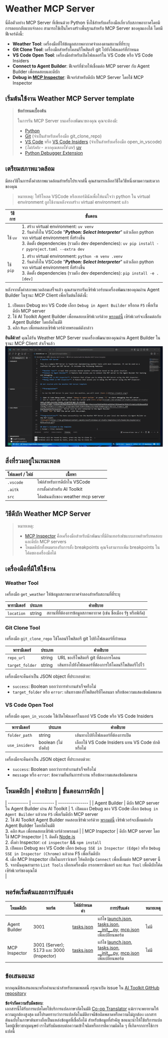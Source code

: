 <!--
CO_OP_TRANSLATOR_METADATA:
{
  "original_hash": "a3f252a62f059360855de5331a575898",
  "translation_date": "2025-07-14T08:58:22+00:00",
  "source_file": "10-StreamliningAIWorkflowsBuildingAnMCPServerWithAIToolkit/lab4/code/github_mcp_server/README.md",
  "language_code": "th"
}
-->
# Weather MCP Server

นี่คือตัวอย่าง MCP Server ที่เขียนด้วย Python ซึ่งใช้สำหรับเครื่องมือเกี่ยวกับสภาพอากาศโดยมีการตอบกลับแบบจำลอง สามารถใช้เป็นโครงสร้างพื้นฐานสำหรับ MCP Server ของคุณเองได้ โดยมีฟีเจอร์ดังนี้:

- **Weather Tool**: เครื่องมือที่ให้ข้อมูลสภาพอากาศจำลองตามสถานที่ที่ระบุ
- **Git Clone Tool**: เครื่องมือสำหรับโคลนรีโพสิตอรี git ไปยังโฟลเดอร์ที่กำหนด
- **VS Code Open Tool**: เครื่องมือสำหรับเปิดโฟลเดอร์ใน VS Code หรือ VS Code Insiders
- **Connect to Agent Builder**: ฟีเจอร์ที่ช่วยให้เชื่อมต่อ MCP server กับ Agent Builder เพื่อทดสอบและดีบัก
- **Debug in [MCP Inspector](https://github.com/modelcontextprotocol/inspector)**: ฟีเจอร์สำหรับดีบัก MCP Server โดยใช้ MCP Inspector

## เริ่มต้นใช้งาน Weather MCP Server template

> **ข้อกำหนดเบื้องต้น**
>
> ในการรัน MCP Server บนเครื่องพัฒนาของคุณ คุณจะต้องมี:
>
> - [Python](https://www.python.org/)
> - [Git](https://git-scm.com/) (จำเป็นสำหรับเครื่องมือ git_clone_repo)
> - [VS Code](https://code.visualstudio.com/) หรือ [VS Code Insiders](https://code.visualstudio.com/insiders/) (จำเป็นสำหรับเครื่องมือ open_in_vscode)
> - (*ไม่บังคับ - หากคุณชอบใช้ uv*) [uv](https://github.com/astral-sh/uv)
> - [Python Debugger Extension](https://marketplace.visualstudio.com/items?itemName=ms-python.debugpy)

## เตรียมสภาพแวดล้อม

มีสองวิธีในการตั้งค่าสภาพแวดล้อมสำหรับโปรเจกต์นี้ คุณสามารถเลือกวิธีใดวิธีหนึ่งตามความสะดวกของคุณ

> หมายเหตุ: ให้รีโหลด VSCode หรือเทอร์มินัลเพื่อให้แน่ใจว่า python ใน virtual environment ถูกใช้งานหลังจากสร้าง virtual environment แล้ว

| วิธีการ | ขั้นตอน |
| -------- | ----- |
| ใช้ `uv` | 1. สร้าง virtual environment: `uv venv` <br>2. รันคำสั่งใน VSCode "***Python: Select Interpreter***" แล้วเลือก python จาก virtual environment ที่สร้างขึ้น <br>3. ติดตั้ง dependencies (รวมถึง dev dependencies): `uv pip install -r pyproject.toml --extra dev` |
| ใช้ `pip` | 1. สร้าง virtual environment: `python -m venv .venv` <br>2. รันคำสั่งใน VSCode "***Python: Select Interpreter***" แล้วเลือก python จาก virtual environment ที่สร้างขึ้น<br>3. ติดตั้ง dependencies (รวมถึง dev dependencies): `pip install -e .[dev]` |

หลังจากตั้งค่าสภาพแวดล้อมเสร็จแล้ว คุณสามารถรันเซิร์ฟเวอร์บนเครื่องพัฒนาของคุณผ่าน Agent Builder ในฐานะ MCP Client เพื่อเริ่มต้นได้ดังนี้:
1. เปิดแผง Debug ของ VS Code เลือก `Debug in Agent Builder` หรือกด `F5` เพื่อเริ่มดีบัก MCP server
2. ใช้ AI Toolkit Agent Builder เพื่อทดสอบเซิร์ฟเวอร์ด้วย [พรอมต์นี้](../../../../../../../../../../open_prompt_builder) เซิร์ฟเวอร์จะเชื่อมต่อกับ Agent Builder โดยอัตโนมัติ
3. คลิก `Run` เพื่อทดสอบเซิร์ฟเวอร์ด้วยพรอมต์ดังกล่าว

**ยินดีด้วย!** คุณได้รัน Weather MCP Server บนเครื่องพัฒนาของคุณผ่าน Agent Builder ในฐานะ MCP Client สำเร็จแล้ว  
![DebugMCP](https://raw.githubusercontent.com/microsoft/windows-ai-studio-templates/refs/heads/dev/mcpServers/mcp_debug.gif)

## สิ่งที่รวมอยู่ในเทมเพลต

| โฟลเดอร์ / ไฟล์ | เนื้อหา |
| ------------ | -------------------------------------------- |
| `.vscode`    | ไฟล์สำหรับการดีบักใน VSCode                   |
| `.aitk`      | การตั้งค่าสำหรับ AI Toolkit                |
| `src`        | โค้ดต้นฉบับของ weather mcp server   |

## วิธีดีบัก Weather MCP Server

> หมายเหตุ:
> - [MCP Inspector](https://github.com/modelcontextprotocol/inspector) คือเครื่องมือสำหรับนักพัฒนาที่มีอินเทอร์เฟซแบบภาพสำหรับทดสอบและดีบัก MCP servers
> - โหมดดีบักทั้งหมดรองรับการตั้ง breakpoints คุณจึงสามารถเพิ่ม breakpoints ในโค้ดของเครื่องมือได้

## เครื่องมือที่มีให้ใช้งาน

### Weather Tool
เครื่องมือ `get_weather` ให้ข้อมูลสภาพอากาศจำลองสำหรับสถานที่ที่ระบุ

| พารามิเตอร์ | ประเภท | คำอธิบาย |
| --------- | ---- | ----------- |
| `location` | string | สถานที่ที่ต้องการข้อมูลสภาพอากาศ (เช่น ชื่อเมือง รัฐ หรือพิกัด) |

### Git Clone Tool
เครื่องมือ `git_clone_repo` ใช้โคลนรีโพสิตอรี git ไปยังโฟลเดอร์ที่กำหนด

| พารามิเตอร์ | ประเภท | คำอธิบาย |
| --------- | ---- | ----------- |
| `repo_url` | string | URL ของรีโพสิตอรี git ที่ต้องการโคลน |
| `target_folder` | string | เส้นทางไปยังโฟลเดอร์ที่ต้องการให้โคลนรีโพสิตอรีไปไว้ |

เครื่องมือจะคืนค่าเป็น JSON object ที่ประกอบด้วย:
- `success`: Boolean บอกว่าการทำงานสำเร็จหรือไม่
- `target_folder` หรือ `error`: เส้นทางของรีโพสิตอรีที่โคลนมา หรือข้อความแสดงข้อผิดพลาด

### VS Code Open Tool
เครื่องมือ `open_in_vscode` ใช้เปิดโฟลเดอร์ในแอป VS Code หรือ VS Code Insiders

| พารามิเตอร์ | ประเภท | คำอธิบาย |
| --------- | ---- | ----------- |
| `folder_path` | string | เส้นทางไปยังโฟลเดอร์ที่ต้องการเปิด |
| `use_insiders` | boolean (ไม่บังคับ) | เลือกใช้ VS Code Insiders แทน VS Code ปกติหรือไม่ |

เครื่องมือจะคืนค่าเป็น JSON object ที่ประกอบด้วย:
- `success`: Boolean บอกว่าการทำงานสำเร็จหรือไม่
- `message` หรือ `error`: ข้อความยืนยันการทำงาน หรือข้อความแสดงข้อผิดพลาด

## โหมดดีบัก | คำอธิบาย | ขั้นตอนการดีบัก |
| ---------- | ----------- | --------------- |
| Agent Builder | ดีบัก MCP server ใน Agent Builder ผ่าน AI Toolkit | 1. เปิดแผง Debug ของ VS Code เลือก `Debug in Agent Builder` แล้วกด `F5` เพื่อเริ่มดีบัก MCP server<br>2. ใช้ AI Toolkit Agent Builder ทดสอบเซิร์ฟเวอร์ด้วย [พรอมต์นี้](../../../../../../../../../../open_prompt_builder) เซิร์ฟเวอร์จะเชื่อมต่อกับ Agent Builder โดยอัตโนมัติ<br>3. คลิก `Run` เพื่อทดสอบเซิร์ฟเวอร์ด้วยพรอมต์ |
| MCP Inspector | ดีบัก MCP server โดยใช้ MCP Inspector | 1. ติดตั้ง [Node.js](https://nodejs.org/)<br> 2. ตั้งค่า Inspector: `cd inspector` && `npm install` <br> 3. เปิดแผง Debug ของ VS Code เลือก `Debug SSE in Inspector (Edge)` หรือ `Debug SSE in Inspector (Chrome)` แล้วกด F5 เพื่อเริ่มดีบัก<br> 4. เมื่อ MCP Inspector เปิดในเบราว์เซอร์ ให้คลิกปุ่ม `Connect` เพื่อเชื่อมต่อ MCP server นี้<br> 5. จากนั้นคุณสามารถ `List Tools` เลือกเครื่องมือ กรอกพารามิเตอร์ และ `Run Tool` เพื่อดีบักโค้ดเซิร์ฟเวอร์ของคุณได้<br> |

## พอร์ตเริ่มต้นและการปรับแต่ง

| โหมดดีบัก | พอร์ต | ไฟล์กำหนดค่า | การปรับแต่ง | หมายเหตุ |
| ---------- | ----- | ------------ | -------------- |-------------- |
| Agent Builder | 3001 | [tasks.json](../../../../../../10-StreamliningAIWorkflowsBuildingAnMCPServerWithAIToolkit/lab4/code/github_mcp_server/.vscode/tasks.json) | แก้ไข [launch.json](../../../../../../10-StreamliningAIWorkflowsBuildingAnMCPServerWithAIToolkit/lab4/code/github_mcp_server/.vscode/launch.json), [tasks.json](../../../../../../10-StreamliningAIWorkflowsBuildingAnMCPServerWithAIToolkit/lab4/code/github_mcp_server/.vscode/tasks.json), [\_\_init\_\_.py](../../../../../../10-StreamliningAIWorkflowsBuildingAnMCPServerWithAIToolkit/lab4/code/github_mcp_server/src/__init__.py), [mcp.json](../../../../../../10-StreamliningAIWorkflowsBuildingAnMCPServerWithAIToolkit/lab4/code/github_mcp_server/.aitk/mcp.json) เพื่อเปลี่ยนพอร์ต | ไม่มี |
| MCP Inspector | 3001 (Server); 5173 และ 3000 (Inspector) | [tasks.json](../../../../../../10-StreamliningAIWorkflowsBuildingAnMCPServerWithAIToolkit/lab4/code/github_mcp_server/.vscode/tasks.json) | แก้ไข [launch.json](../../../../../../10-StreamliningAIWorkflowsBuildingAnMCPServerWithAIToolkit/lab4/code/github_mcp_server/.vscode/launch.json), [tasks.json](../../../../../../10-StreamliningAIWorkflowsBuildingAnMCPServerWithAIToolkit/lab4/code/github_mcp_server/.vscode/tasks.json), [\_\_init\_\_.py](../../../../../../10-StreamliningAIWorkflowsBuildingAnMCPServerWithAIToolkit/lab4/code/github_mcp_server/src/__init__.py), [mcp.json](../../../../../../10-StreamliningAIWorkflowsBuildingAnMCPServerWithAIToolkit/lab4/code/github_mcp_server/.aitk/mcp.json) เพื่อเปลี่ยนพอร์ต | ไม่มี |

## ข้อเสนอแนะ

หากคุณมีข้อเสนอแนะหรือคำแนะนำสำหรับเทมเพลตนี้ กรุณาเปิด issue ใน [AI Toolkit GitHub repository](https://github.com/microsoft/vscode-ai-toolkit/issues)

**ข้อจำกัดความรับผิดชอบ**:  
เอกสารนี้ได้รับการแปลโดยใช้บริการแปลภาษาอัตโนมัติ [Co-op Translator](https://github.com/Azure/co-op-translator) แม้เราจะพยายามให้ความถูกต้องสูงสุด แต่โปรดทราบว่าการแปลอัตโนมัติอาจมีข้อผิดพลาดหรือความไม่ถูกต้อง เอกสารต้นฉบับในภาษาต้นทางถือเป็นแหล่งข้อมูลที่เชื่อถือได้ สำหรับข้อมูลที่สำคัญ ขอแนะนำให้ใช้บริการแปลโดยผู้เชี่ยวชาญมนุษย์ เราไม่รับผิดชอบต่อความเข้าใจผิดหรือการตีความผิดใด ๆ ที่เกิดจากการใช้การแปลนี้